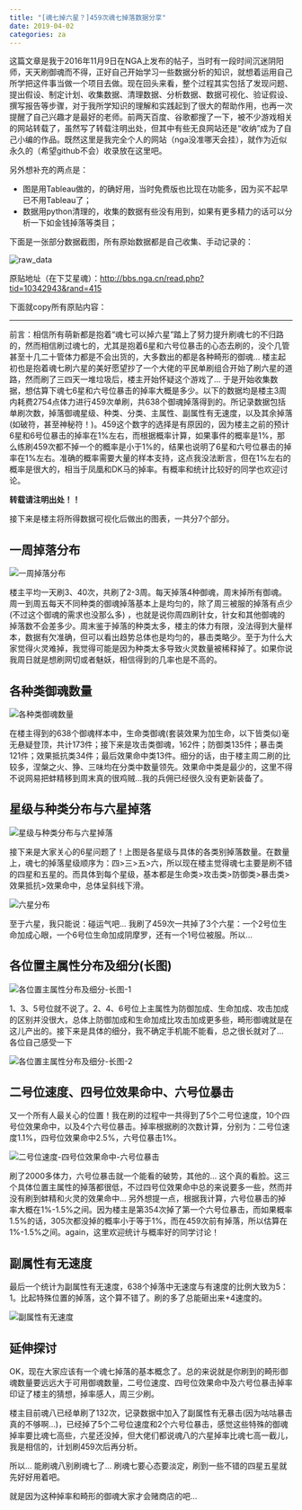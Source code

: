 ```yaml
---
title: "[魂七掉六星？]459次魂七掉落数据分享"
date: 2019-04-02
categories: za
---
```


这篇文章是我于2016年11月9日在NGA上发布的帖子，当时有一段时间沉迷阴阳师，天天刷御魂而不得，正好自己开始学习一些数据分析的知识，就想着运用自己所学把这件事当做一个项目去做。现在回头来看，整个过程其实包括了发现问题、提出假设、制定计划、收集数据、清理数据、分析数据、数据可视化、验证假设、撰写报告等步骤，对于我所学知识的理解和实践起到了很大的帮助作用，也再一次提醒了自己兴趣才是最好的老师。前两天百度、谷歌都搜了一下，被不少游戏相关的网站转载了，虽然写了转载注明出处，但其中有些无良网站还是“收纳”成为了自己小编的作品。既然这里是我完全个人的网站（nga没准哪天会挂），就作为近似永久的（希望github不会）收录放在这里吧。

另外想补充的两点是：
- 图是用Tableau做的，的确好用，当时免费版也比现在功能多，因为买不起早已不用Tableau了；
- 数据用python清理的，收集的数据有些没有用到，如果有更多精力的话可以分析一下如金钱掉落等类目；

下面是一张部分数据截图，所有原始数据都是自己收集、手动记录的：

![raw_data](/assets/img/2019-04-02-459次魂七掉落数据分享/raw_data.png)

原贴地址（在下艾星魂）：http://bbs.nga.cn/read.php?tid=10342943&rand=415

下面就copy所有原贴内容：

----------------------

前言：相信所有萌新都是抱着“魂七可以掉六星”踏上了努力提升刷魂七的不归路的，然而相信刷过魂七的，尤其是抱着6星和六号位暴击的心态去刷的，没个几管甚至十几二十管体力都是不会出货的，大多数出的都是各种畸形的御魂... 楼主起初也是抱着魂七刷六星的美好愿望抄了一个大佬的平民单刷组合开始了刷六星的道路，然而刷了三四天一堆垃圾后，楼主开始怀疑这个游戏了... 于是开始收集数据，想估算下魂七6星和六号位暴击的掉率大概是多少。以下的数据均是楼主3周内耗费2754点体力进行459次单刷，共638个御魂掉落得到的。所记录数据包括单刷次数，掉落御魂星级、种类、分类、主属性、副属性有无速度，以及其余掉落(如破符，甚至神秘符！)。459这个数字的选择是有原因的，因为楼主之前的预计6星和6号位暴击的掉率在1%左右，而根据概率计算，如果事件的概率是1%，那么练刷459次都不掉一个的概率是小于1%的，结果也说明了6星和六号位暴击的掉率在1%左右。准确的概率需要大量的样本支持，这点我没法断言，但在1%左右的概率是很大的，相当于凤凰和DK马的掉率。有概率和统计比较好的同学也欢迎讨论。

__转载请注明出处！！__

接下来是楼主将所得数据可视化后做出的图表，一共分7个部分。

## 一周掉落分布

![一周掉落分布](/assets/img/2019-04-02-459次魂七掉落数据分享/一周掉落分布.png)

楼主平均一天刷3、40次，共刷了2-3周。每天掉落4种御魂，周末掉所有御魂。周一到周五每天不同种类的御魂掉落基本上是均匀的，除了周三被服的掉落有点少 (不过这个御魂的需求也没那么多) ，也就是说你周四刷针女，针女和其他御魂的掉落数不会差多少。周末鉴于掉落的种类太多，楼主的体力有限，没法得到大量样本，数据有欠准确，但可以看出趋势总体也是均匀的，暴击类略少。至于为什么大家觉得火灵难掉，我觉得可能是因为种类太多导致火灵数量被稀释掉了。如果你说我周日就是想刷网切或者魅妖，相信得到的几率也是不高的。

## 各种类御魂数量

![各种类御魂数量](/assets/img/2019-04-02-459次魂七掉落数据分享/各种类御魂数量.png)

在楼主得到的638个御魂样本中，生命类御魂(套装效果为加生命，以下皆类似)毫无悬疑登顶，共计173件；接下来是攻击类御魂，162件；防御类135件；暴击类121件；效果抵抗类34件；最后效果命中类13件。细分的话，由于楼主周二刷的比较多，涅槃之火、狰、三味均在分类中数量领先。效果命中类是最少的，这里不得不说网易把蚌精移到周末真的很鸡贼...我的兵佣已经很久没有更新装备了。


## 星级与种类分布与六星掉落

![星级与种类分布与六星掉落](/assets/img/2019-04-02-459次魂七掉落数据分享/星级与种类分布与六星掉落.png)

接下来是大家关心的6星问题了！上图是各星级与具体的各类别掉落数量。在数量上，魂七的掉落星级顺序为：四>三>五>六，所以现在楼主觉得魂七主要是刷不错的四星和五星的。而具体到每个星级，基本都是生命类>攻击类>防御类>暴击类>效果抵抗>效果命中，总体呈斜线下滑。

![六星分布](/assets/img/2019-04-02-459次魂七掉落数据分享/六星分布.png)

至于六星，我只能说：碰运气吧... 我刷了459次一共掉了3个六星：一个2号位生命加成心眼，一个6号位生命加成阴摩罗，还有一个1号位被服。所以...

## 各位置主属性分布及细分(长图)

![各位置主属性分布及细分-长图-1](/assets/img/2019-04-02-459次魂七掉落数据分享/各位置主属性分布及细分-长图-1.png)

1、3、5号位就不说了。2、4、6号位上主属性为防御加成、生命加成、攻击加成的区别并没很大，总体上防御加成和生命加成比攻击加成更多些，畸形御魂就是在这儿产出的。接下来是具体的细分，我不确定手机能不能看，总之很长就对了... 各位自己感受一下

![各位置主属性分布及细分-长图-2](/assets/img/2019-04-02-459次魂七掉落数据分享/各位置主属性分布及细分-长图-2.png)

## 二号位速度、四号位效果命中、六号位暴击

又一个所有人最关心的位置！我在刷的过程中一共得到了5个二号位速度，10个四号位效果命中，以及4个六号位暴击。掉率根据刷的次数计算，分别为：二号位速度1.1%，四号位效果命中2.5%，六号位暴击1%。

![二号位速度-四号位效果命中-六号位暴击](/assets/img/2019-04-02-459次魂七掉落数据分享/二号位速度-四号位效果命中-六号位暴击.png)

刷了2000多体力，六号位暴击就一个能看的破势，其他的... 这个真的看脸。这三个具体位置主属性的掉落都很低，不过四号位效果命中总的来说要多一些，然而并没有刷到蚌精和火灵的效果命中...
另外想提一点，根据我计算，六号位暴击的掉率大概在1%-1.5%之间。因为楼主是第354次掉了第一个六号位暴击，而如果概率1.5%的话，305次都没掉的概率小于等于1%，而在459次前有掉落，所以估算在1%-1.5%之间。again，这里欢迎统计与概率好的同学讨论！

## 副属性有无速度

最后一个统计为副属性有无速度，638个掉落中无速度与有速度的比例大致为5：1。比起特殊位置的掉落，这个算不错了。刷的多了总能砸出来+4速度的。

![副属性有无速度](/assets/img/2019-04-02-459次魂七掉落数据分享/副属性有无速度.png)

## 延伸探讨

OK，现在大家应该有一个魂七掉落的基本概念了。总的来说就是你刷到的畸形御魂数量要远远大于可用御魂数量，二号位速度、四号位效果命中及六号位暴击掉率印证了楼主的猜想，掉率感人，周三少刷。

楼主目前魂八已经单刷了132次，记录数据中加入了副属性有无暴击(因为咕咕暴击真的不够啊...)，已经掉了5个二号位速度和2个六号位暴击，感觉这些特殊的御魂掉率要比魂七高些，六星还没掉，但大佬们都说魂八的六星掉率比魂七高一截儿，我是相信的，计划刷459次后再分析。

所以... 能刷魂八别刷魂七了... 刷魂七要心态要淡定，刷到一些不错的四星五星就先好好用着吧。

就是因为这种掉率和畸形的御魂大家才会赌商店的吧... 